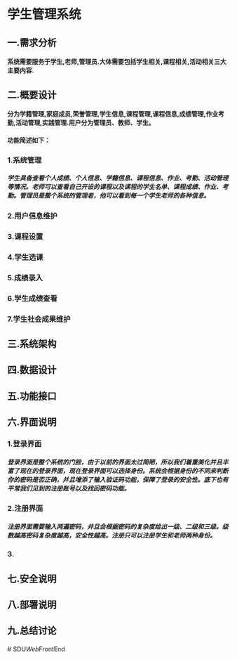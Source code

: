 # 学生管理系统

## 一.**需求分析**

#### 系统需要服务于学生,老师,管理员.大体需要包括学生相关,课程相关,活动相关三大主要内容.

## 二.**概要设计**

#### 分为学籍管理,家庭成员,荣誉管理,学生信息,课程管理,课程信息,成绩管理,作业考勤,活动管理,实践管理.用户分为管理员、教师、学生。

#### 功能简述如下：

### 1.系统管理

##### 学生具备查看个人成绩、个人信息、学籍信息、课程信息、作业、考勤、活动管理等情况。老师可以查看自己开设的课程以及课程的学生名单、课程成绩、作业、考勤。管理员是整个系统的管理者，他可以看到每一个学生老师的各种信息。

### 2.用户信息维护


### 3.课程设置

##### 

### 4.学生选课

### 5.成绩录入

### 6.学生成绩查看

### 7.学生社会成果维护

## 三.**系统架构**



## 四.**数据设计**



## 五.**功能接口**



## 六.**界面说明**

### 1.登录界面

##### 登录界面是整个系统的门脸，由于以前的界面太过简陋，所以我们着重美化并且丰富了现在的登录界面，现在登录界面可以选择身份。系统会根据身份的不同来判断你的密码是否正确，并且增添了输入验证码功能，保障了登录的安全性。底下也有平常我们见到的注册账号以及找回密码功能。

### 2.注册界面

##### 注册界面需要输入两遍密码，并且会根据密码的复杂度给出一级、二级和三级。级数越高密码复杂度越高，安全性越高。注册只可以注册学生和老师两种身份。

### 3.



## 七.**安全说明**



## 八.**部署说明**



## 九.**总结讨论**





#### 



#   S D U _ W e b _ F r o n t E n d  
 